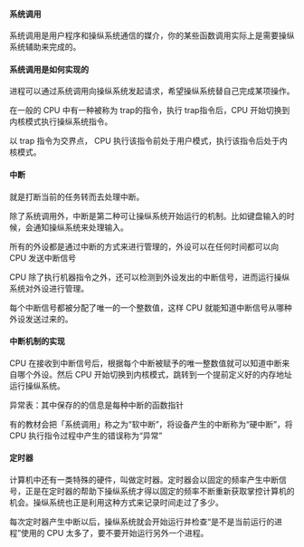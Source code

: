 #### 系统调用

系统调用是用户程序和操纵系统通信的媒介，你的某些函数调用实际上是需要操纵系统辅助来完成的。

#### 系统调用是如何实现的

进程可以通过系统调用向操纵系统发起请求，希望操纵系统替自己完成某项操作。

在一般的 CPU 中有一种被称为 trap的指令，执行 trap指令后，CPU 开始切换到内核模式执行操纵系统指令。

以 trap 指令为交界点， CPU 执行该指令前处于用户模式，执行该指令后处于内核模式。

#### 中断

就是打断当前的任务转而去处理中断。

除了系统调用外，中断是第二种可让操纵系统开始运行的机制。比如键盘输入的时候，会通知操纵系统来处理输入。

所有的外设都是通过中断的方式来进行管理的，外设可以在任何时间都可以向 CPU 发送中断信号

CPU 除了执行机器指令之外，还可以检测到外设发出的中断信号，进而运行操纵系统对外设进行管理。

每个中断信号都被分配了唯一的一个整数值，这样 CPU 就能知道中断信号从哪种外设发送过来的。

#### 中断机制的实现

CPU 在接收到中断信号后，根据每个中断被赋予的唯一整数值就可以知道中断来自哪个外设。然后 CPU 开始切换到内核模式，跳转到一个提前定义好的内存地址运行操纵系统。

异常表：其中保存的的信息是每种中断的函数指针

有的教材会把「系统调用」称之为“软中断”，将设备产生的中断称为“硬中断”，将 CPU 执行指令过程中产生的错误称为“异常”



#### 定时器

计算机中还有一类特殊的硬件，叫做定时器。定时器会以固定的频率产生中断信号，正是在定时器的帮助下操纵系统才得以固定的频率不断重新获取掌控计算机的机会。操纵系统也正是利用这种方式来记录时间走过了多少。

每次定时器产生中断以后，操纵系统就会开始运行并检查“是不是当前运行的进程”使用的 CPU 太多了，要不要开始运行另外一个进程。

